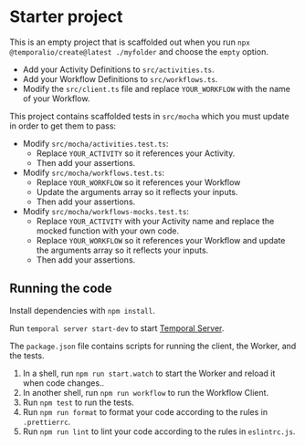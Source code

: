 # Starter project

This is an empty project that is scaffolded out when you run `npx @temporalio/create@latest ./myfolder` and choose the `empty` option.

* Add your Activity Definitions to `src/activities.ts`.
* Add your Workflow Definitions to `src/workflows.ts`.
* Modify the `src/client.ts` file and replace `YOUR_WORKFLOW` with the name of your Workflow.

This project contains scaffolded tests in `src/mocha` which you must update in order to get them to pass:

* Modify `src/mocha/activities.test.ts`:
    * Replace `YOUR_ACTIVITY` so it references your Activity.
    * Then add your assertions.
* Modify `src/mocha/workflows.test.ts`:
    * Replace `YOUR_WORKFLOW` so it references your Workflow
    * Update the arguments array so it reflects your inputs. 
    * Then add your assertions.
* Modify `src/mocha/workflows-mocks.test.ts`:
    * Replace `YOUR_ACTIVITY` with your Activity name and replace the mocked function with your own code.
    * Replace `YOUR_WORKFLOW` so it references your Workflow and update the arguments array so it reflects your inputs. 
    * Then add your assertions.

## Running the code

Install dependencies with `npm install`.

Run `temporal server start-dev` to start [Temporal Server](https://github.com/temporalio/cli/#installation).

The `package.json` file contains scripts for running the client, the Worker, and the tests.

1. In a shell, run `npm run start.watch` to start the Worker and reload it when code changes..
1. In another shell, run `npm run workflow` to run the Workflow Client.
1. Run `npm test` to run the tests.
1. Run `npm run format` to format your code according to the rules in `.prettierrc`.
1. Run `npm run lint` to lint your code according to the rules in `eslintrc.js`.

